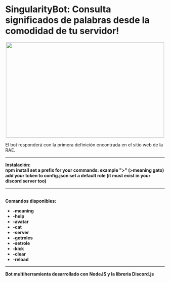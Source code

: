 # SingularityBot: Consulta significados de palabras desde la comodidad de tu servidor!

<p align="center">
  <img width="500px" height="300px"src="https://i.ibb.co/3ktPqnS/meaning.png">
</p>

<p>El bot responderá con la primera definición encontrada en el sitio web de la RAE. <p>

<hr>
<b>Instalación:<b/><br/>
npm install
set a prefix for your commands: example ">" (>meaning gato)
add your token to config.json
set a default role (it must exist in your discord server too)
<hr>
<br/>
<b>Comandos disponibles:</b><br/>

- -meaning
- -help
- -avatar
- -cat
- -server
- -getroles
- -setrole
- -kick
- -clear
- -reload
<hr>

Bot multiherramienta desarrollado con NodeJS y la libreria Discord.js
